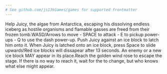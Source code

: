 ```yaml
---
# See github.com/js13kGames/games for supported frontmatter
---
```

Help Juicy, the algae from Antarctica, escaping his dissolving endless iceberg as hostile organisms and flamable gasses are freed from their frozen tomb.WASD/Arrows to move - SPACE to attack - E to pickup power-ups - Q to use the dash power-up. Push Juicy against an ice block to latch him onto it. When Juicy is latched onto an ice block, press Space to slide upwards!Red ice blocks will dissapear after 13 seconds. An enemy or a new ice block MAY appear in its place.Reach the golden wind rose to escape the stage. If there is no way to reach it, wait for the to change, but who knows what else might appear.